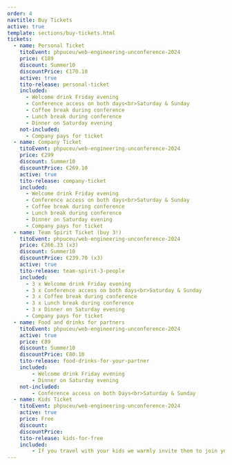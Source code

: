 ```yaml
---
order: 4
navtitle: Buy Tickets
active: true
template: sections/buy-tickets.html
tickets:
  - name: Personal Ticket
    titoEvent: phpuceu/web-engineering-unconference-2024
    price: €189
    discount: Summer10
    discountPrice: €170.10
    active: true
    tito-release: personal-ticket
    included:
      - Welcome drink Friday evening
      - Conference access on both days<br>Saturday & Sunday
      - Coffee break during conference
      - Lunch break during conference
      - Dinner on Saturday evening
    not-included:
      - Company pays for ticket
  - name: Company Ticket
    titoEvent: phpuceu/web-engineering-unconference-2024
    price: €299
    discount: Summer10
    discountPrice: €269.10
    active: true
    tito-release: company-ticket
    included:
      - Welcome drink Friday evening
      - Conference access on both days<br>Saturday & Sunday
      - Coffee break during conference
      - Lunch break during conference
      - Dinner on Saturday evening
      - Company pays for ticket
  - name: Team Spirit Ticket (buy 3!)
    titoEvent: phpuceu/web-engineering-unconference-2024
    price: €266.33 (x3)
    discount: Summer10
    discountPrice: €239.70 (x3)
    active: true
    tito-release: team-spirit-3-people
    included:
      - 3 x Welcome drink Friday evening
      - 3 x Conference access on both days<br>Saturday & Sunday
      - 3 x Coffee break during conference
      - 3 x Lunch break during conference 
      - 3 x Dinner on Saturday evening
      - Company pays for ticket
  - name: Food and drinks for partners
    titoEvent: phpuceu/web-engineering-unconference-2024
    active: true
    price: €89
    discount: Summer10
    discountPrice: €80.10
    tito-release: food-drinks-for-your-partner
    included:
        - Welcome drink Friday evening
        - Dinner on Saturday evening
    not-included:
        - Conference access on both Days<br>Saturday & Sunday
  - name: Kids Ticket
    titoEvent: phpuceu/web-engineering-unconference-2024
    active: true
    price: Free
    discount:
    discountPrice:  
    tito-release: kids-for-free
    included:
        - If you travel with your kids we warmly invite them to join you. Please register them with a free of charge ticket.        
---
```


